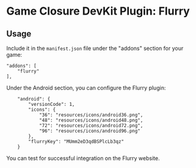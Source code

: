 # Game Closure DevKit Plugin: Flurry

## Usage

Include it in the `manifest.json` file under the "addons" section for your game:

~~~
"addons": [
	"flurry"
],
~~~

Under the Android section, you can configure the Flurry plugin:

~~~
	"android": {
		"versionCode": 1,
		"icons": {
			"36": "resources/icons/android36.png",
			"48": "resources/icons/android48.png",
			"72": "resources/icons/android72.png",
			"96": "resources/icons/android96.png"
		},
		"flurryKey": "MUmm2eD3qdBSPlcLb3qz"
	}
~~~

You can test for successful integration on the Flurry website.
